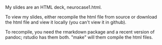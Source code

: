 My slides are an HTML deck, neurocase1.html.

To view my slides, either recompile the html file from source or download the
html file and view it locally  (you can't view it in github).

To recompile, you need the rmarkdown package and a recent version of
pandoc; rstudio has them both.  "make" will them compile the html files.

